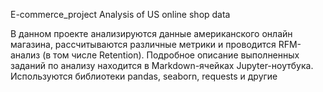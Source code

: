 E-commerce_project
Analysis of US online shop data

В данном проекте анализируются данные американского онлайн магазина, рассчитываются различные метрики и проводится RFM-анализ (в том числе Retention). Подробное описание выполненных заданий по анализу находится в Markdown-ячейках Jupyter-ноутбука.
Используются библиотеки pandas, seaborn, requests и другие
